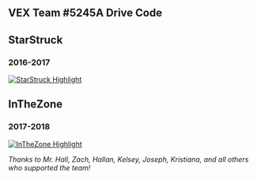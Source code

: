 ## VEX Team #5245A Drive Code

## StarStruck
### 2016-2017
[![StarStruck Highlight](https://img.youtube.com/vi/KDt8bltHC3k/hqdefault.jpg)](https://www.youtube.com/embed/KDt8bltHC3k)

## InTheZone
### 2017-2018
[![InTheZone Highlight](https://img.youtube.com/vi/sVGhSrQkeHU/hqdefault.jpg)](https://www.youtube.com/embed/sVGhSrQkeHU)

*Thanks to Mr. Hall, Zach, Hallan, Kelsey, Joseph, Kristiana, and all others who supported the team!*

